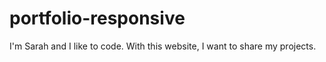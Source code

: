 # portfolio-responsive
I'm Sarah and I like to code. With this website, I want to share my projects.
